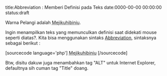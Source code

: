 title:Abbreviation : Memberi Definisi pada Teks
date:0000-00-00 00:00:00
status:draft

Warna Pelangi adalah <abbr title="Merah Jingga Kuning Hijau Biru Nila dan Ungu">Mejikuhibiniu</abbr>.

Ingin menampilkan teks yang memunculkan definisi saat didekati mouse seperti diatas?. Kita bisa menggunakan sintaks <a href="http://en.wikipedia.org/wiki/Abbr">Abbreviation</a>, sintaksnya sebagai berikut :

[sourcecode language='php']
<abbr title="Merah Jingga Kuning Hijau Biru Nila dan Ungu" alt="Merah Jingga Kuning Hijau Biru Nila dan Ungu">Mejikuhibiniu</abbr>
[/sourcecode]

Btw, disitu dakuw juga menambahkan tag "ALT" untuk Internet Explorer, defaultnya sih cuman tag "Title" doang.